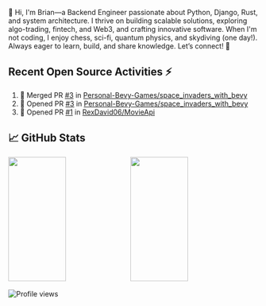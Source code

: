 👋 Hi, I'm Brian—a Backend Engineer passionate about Python, Django, Rust, and system architecture. I thrive on building scalable solutions, exploring algo-trading, fintech, and Web3, and crafting innovative software. When I'm not coding, I enjoy chess, sci-fi, quantum physics, and skydiving (one day!). Always eager to learn, build, and share knowledge. Let’s connect! 🚀

## Recent Open Source Activities ⚡️
<!--START_SECTION:activity-->
1. 🎉 Merged PR [#3](https://github.com/Personal-Bevy-Games/space_invaders_with_bevy/pull/3) in [Personal-Bevy-Games/space_invaders_with_bevy](https://github.com/Personal-Bevy-Games/space_invaders_with_bevy)
2. 💪 Opened PR [#3](https://github.com/Personal-Bevy-Games/space_invaders_with_bevy/pull/3) in [Personal-Bevy-Games/space_invaders_with_bevy](https://github.com/Personal-Bevy-Games/space_invaders_with_bevy)
3. 💪 Opened PR [#1](https://github.com/RexDavid06/MovieApi/pull/1) in [RexDavid06/MovieApi](https://github.com/RexDavid06/MovieApi)
<!--END_SECTION:activity-->

## 📈 GitHub Stats  
<div>  
  <img src="https://github-readme-stats.anuraghazra1.vercel.app/api?username=brianobot&show_icons=true&theme=tokyonight" width="48%" height="250px" />  
  <img src="https://github-readme-stats.vercel.app/api/top-langs/?username=brianobot&layout=compact&hide=html,css&theme=tokyonight" width="48%" height="250px"/>  
</div>  

<p align="left">  
  <img src="https://komarev.com/ghpvc/?username=brianobot&label=Profile%20views&color=0e75b6&style=flat" alt="Profile views" />  
</p>
<!--
brianobot/brianobot is a ✨ special ✨ repository because its `README.md` (this file) appears on your GitHub profile.
You can click the Preview link to take a look at your changes.
--->
